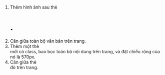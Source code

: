 1. Thêm hình ảnh sau thẻ <h1>.
2. Căn giữa toàn bộ văn bản trên trang.
3. Thêm một thẻ <div> mới có class, bao bọc toàn bộ nội dung trên trang, và đặt chiều rộng của nó là 570px.
4. Căn giữa thẻ <div> đó trên trang.
